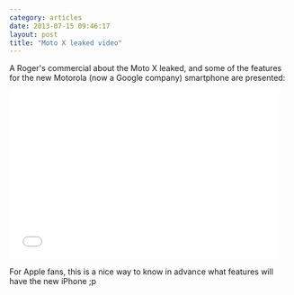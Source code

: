 ```yaml
---
category: articles
date: 2013-07-15 09:46:17
layout: post
title: "Moto X leaked video"
---
```


<p>A Roger's commercial about the Moto X leaked, and some of the features for the new Motorola (now a Google company) smartphone are presented:</p><iframe width="480" height="300" src="//www.youtube.com/embed/2TGJx4Ad8Lo" frameborder="0" allowfullscreen></iframe><p>For Apple fans, this is a nice way to know in advance what features will have the new iPhone ;p</p>
